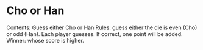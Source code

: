 # Cho or Han
Contents: Guess either Cho or Han
Rules: guess either the die is even (Cho) or odd (Han).
Each player guesses. 
If correct, one point will be added.
Winner: whose score is higher.

